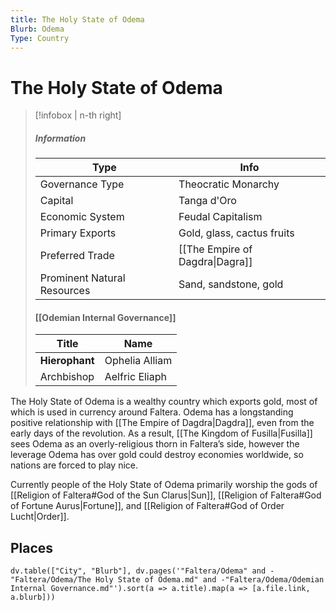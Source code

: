 ```yaml
---
title: The Holy State of Odema
Blurb: Odema
Type: Country
---
```

# The Holy State of Odema
> [!infobox | n-th right]
> ##### Information
> | Type |  Info |
> | ---- | ---- |
> | Governance Type | Theocratic Monarchy |
> | Capital | Tanga d'Oro |
> | Economic System | Feudal Capitalism | 
> | Primary Exports | Gold, glass, cactus fruits |
> | Preferred Trade | [[The Empire of Dagdra\|Dagra]] | 
> | Prominent Natural Resources | Sand, sandstone, gold |
> #### [[Odemian Internal Governance]]
> | Title | Name |
> | ---- | ---- |
> | **Hierophant** | Ophelia Alliam |
> | Archbishop | Aelfric Eliaph |

The Holy State of Odema is a wealthy country which exports gold, most of which is used in currency around Faltera. Odema has a longstanding positive relationship with [[The Empire of Dagdra|Dagdra]], even from the early days of the revolution. As a result, [[The Kingdom of Fusilla|Fusilla]] sees Odema as an overly-religious thorn in Faltera’s side, however the leverage Odema has over gold could destroy economies worldwide, so nations are forced to play nice. 

Currently people of the Holy State of Odema primarily worship the gods of [[Religion of Faltera#God of the Sun Clarus|Sun]], [[Religion of Faltera#God of Fortune Aurus|Fortune]], and [[Religion of Faltera#God of Order Lucht|Order]]. 

## Places
```dataviewjs
dv.table(["City", "Blurb"], dv.pages('"Faltera/Odema" and -"Faltera/Odema/The Holy State of Odema.md" and -"Faltera/Odema/Odemian Internal Governance.md"').sort(a => a.title).map(a => [a.file.link, a.blurb]))
```
